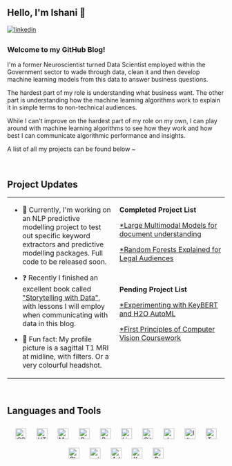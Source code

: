 ## Hello, I'm Ishani 🦄  
  
<a href="[https://linkedin.com/in/www.linkedin.com/in/ishani-sahama-0b289265](https://www.linkedin.com/in/ishani-sahama-0b289265/)" target="_blank">
<img src=https://img.shields.io/badge/linkedin-%231E77B5.svg?&style=for-the-badge&logo=linkedin&logoColor=white alt=linkedin style="margin-bottom: 5px;" />
</a>  
  



### Welcome to my GitHub Blog!  
I'm a former Neuroscientist turned Data Scientist employed within the Government sector to wade through data, clean it and then develop machine learning models from this data to answer business questions. 

The hardest part of my role is understanding what business want. The other part is understanding how the machine learning algorithms work to explain it in simple terms to non-technical audiences.

While I can't improve on the hardest part of my role on my own, I can play around with machine learning algorithms to see how they work and how best I can communicate algorithmic performance and insights.  

A list of all my projects can be found below ~ 
  

<br/>  


## Project Updates 
<table><tr><td valign="top" width="50%">

- 💭 Currently, I'm working on an NLP predictive modelling project to test out specific keyword extractors and predictive modelling packages. Full code to be released soon.
 

- ❓ Recently I finished an excellent book called ["Storytelling with Data"](https://www.storytellingwithdata.com/), with lessons I will employ when communicating with data in this blog.
  

-  💖 Fun fact: My profile picture is a sagittal T1 MRI at midline, with filters. Or a very colourful headshot.    


</td><td valign="top" width="50%">

<!-- BLOG-POST-LIST:START -->
**Completed Project List**

[*Large Multimodal Models for document understanding](https://github.com/ishani-ss/lmms_for_document_understanding)

[*Random Forests Explained for Legal Audiences](https://github.com/ishani-ss/random_forests_for_legal_audiences)

<br/>

**Pending Project List**

[*Experimenting with KeyBERT and H2O AutoML](https://github.com/ishani-ss/Experimenting-with-KeyBERT-and-H2O-AutoML/tree/main)

[*First Principles of Computer Vision Coursework](https://github.com/ishani-ss/First-Principles-Of-Computer-Vision-Coursework)
<!-- BLOG-POST-LIST:END -->

</td></tr></table>  

<br/>  


## Languages and Tools  
<div align="center">  
<a href="https://www.w3schools.com/css/" target="_blank"><img style="margin: 10px" src="https://profilinator.rishav.dev/skills-assets/css3-original-wordmark.svg" alt="CSS3" height="25" /></a>  
<a href="https://en.wikipedia.org/wiki/HTML5" target="_blank"><img style="margin: 10px" src="https://profilinator.rishav.dev/skills-assets/html5-original-wordmark.svg" alt="HTML5" height="25" /></a>  
<a href="https://www.mysql.com/" target="_blank"><img style="margin: 10px" src="https://profilinator.rishav.dev/skills-assets/mysql-original-wordmark.svg" alt="MySQL" height="25" /></a>  
<a href="https://www.python.org/" target="_blank"><img style="margin: 10px" src="https://profilinator.rishav.dev/skills-assets/python-original.svg" alt="Python" height="25" /></a>  
<a href="https://www.gnu.org/software/bash/" target="_blank"><img style="margin: 10px" src="https://profilinator.rishav.dev/skills-assets/gnu_bash-icon.svg" alt="Bash" height="25" /></a>  
<a href="https://www.linux.org/" target="_blank"><img style="margin: 10px" src="https://profilinator.rishav.dev/skills-assets/linux-original.svg" alt="Linux" height="25" /></a>  
<a href="https://github.com/" target="_blank"><img style="margin: 10px" src="https://profilinator.rishav.dev/skills-assets/git-scm-icon.svg" alt="Git" height="25" /></a>  
<a href="https://www.javascript.com/" target="_blank"><img style="margin: 10px" src="https://profilinator.rishav.dev/skills-assets/javascript-original.svg" alt="JavaScript" height="25" /></a>  
<a href="https://www.adobe.com/in/products/illustrator.html" target="_blank"><img style="margin: 10px" src="https://profilinator.rishav.dev/skills-assets/adobe_illustrator-icon.svg" alt="Illustrator" height="25" /></a>  
<a href="https://www.tensorflow.org/" target="_blank"><img style="margin: 10px" src="https://profilinator.rishav.dev/skills-assets/tensorflow-icon.svg" alt="TensorFlow" height="25" /></a>  
<a href="https://www.adobe.com/in/products/photoshop.html" target="_blank"><img style="margin: 10px" src="https://profilinator.rishav.dev/skills-assets/photoshop-plain.svg" alt="Photoshop" height="25" /></a>  
<a href="https://pytorch.org/" target="_blank"><img style="margin: 10px" src="https://profilinator.rishav.dev/skills-assets/pytorch-icon.svg" alt="pytorch" height="25" /></a>  
<a href="https://www.adobe.com/in/products/xd.html" target="_blank"><img style="margin: 10px" src="https://profilinator.rishav.dev/skills-assets/adobexd.png" alt="Adobe XD" height="25" /></a>  
<a href="https://keras.io/" target="_blank"><img style="margin: 10px" src="https://profilinator.rishav.dev/skills-assets/keras.png" alt="Keras" height="25" /></a>  
<a href="https://powerbi.microsoft.com/en-us/" target="_blank"><img style="margin: 10px" src="https://profilinator.rishav.dev/skills-assets/powerbi.png" alt="Power Bi" height="25" /></a>  
<a href="https://www.tableau.com/" target="_blank"><img style="margin: 10px" src="https://profilinator.rishav.dev/s
